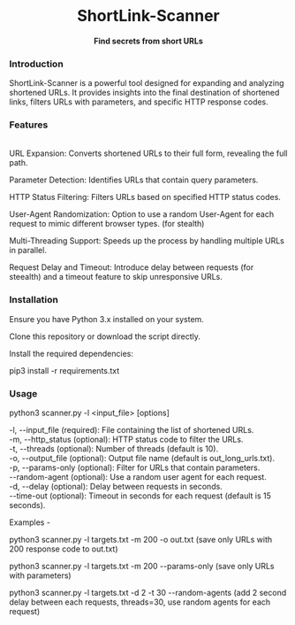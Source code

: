 <h1 align="center">
  <br>
  <br>
  ShortLink-Scanner
  <br>
</h1>

<h4 align="center">Find secrets from short URLs</h4>

### Introduction

ShortLink-Scanner is a powerful tool designed for expanding and analyzing shortened URLs. It provides insights into the final destination of shortened links, filters URLs with parameters, and specific HTTP response codes. 

### Features
<br>
URL Expansion: Converts shortened URLs to their full form, revealing the full path.

Parameter Detection: Identifies URLs that contain query parameters.

HTTP Status Filtering: Filters URLs based on specified HTTP status codes.

User-Agent Randomization: Option to use a random User-Agent for each request to mimic different browser types. (for stealth)

Multi-Threading Support: Speeds up the process by handling multiple URLs in parallel.

Request Delay and Timeout: Introduce delay between requests (for steealth) and a timeout feature to skip unresponsive URLs.

### Installation 

Ensure you have Python 3.x installed on your system.

Clone this repository or download the script directly.

Install the required dependencies: 

pip3 install -r requirements.txt

### Usage

python3 scanner.py -l <input_file> [options]

-l, --input_file (required): File containing the list of shortened URLs. <br>
-m, --http_status (optional): HTTP status code to filter the URLs. <br>
-t, --threads (optional): Number of threads (default is 10).<br>
-o, --output_file (optional): Output file name (default is out_long_urls.txt).<br>
-p, --params-only (optional): Filter for URLs that contain parameters.<br>
--random-agent (optional): Use a random user agent for each request.<br>
-d, --delay (optional): Delay between requests in seconds.<br>
--time-out (optional): Timeout in seconds for each request (default is 15 seconds).<br>


Examples -

python3 scanner.py -l targets.txt -m 200 -o out.txt (save only URLs with 200 response code to out.txt)

python3 scanner.py -l targets.txt -m 200 --params-only (save only URLs with parameters)

python3 scanner.py -l targets.txt -d 2 -t 30 --random-agents (add 2 second delay between each requests, threads=30, use random agents for each request) 


